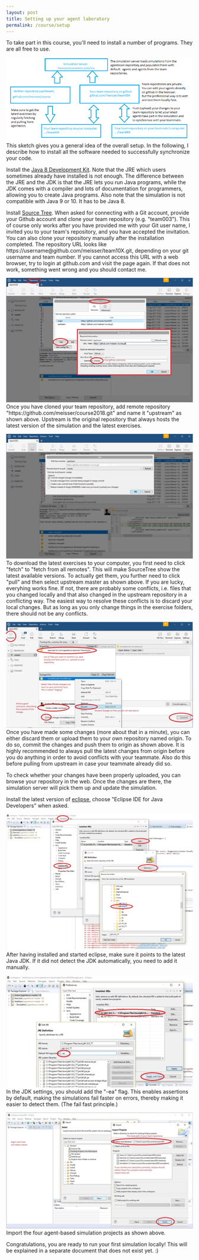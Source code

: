 ```yaml
---
layout: post
title: Setting up your agent laboratory
permalink: /course/setup
---
```


<p>To take part in this course, you'll need to install a number of programs. They are all free to use.</p>

<p><a href="/course/overview.png"><img src="/course/overview.png" alt="" class="image full"></a>This sketch gives you a general idea of the overall setup. In the following, I describe how to install all the software needed to successfully synchronize your code.</p>

<p>Install the <a href=http://www.oracle.com/technetwork/java/javase/downloads/jdk8-downloads-2133151.html">Java 8 Development Kit</a>. Note that the JRE which users sometimes already have installed is not enough. The difference between the JRE and the JDK is that the JRE lets you run Java programs, while the JDK comes with a compiler and lots of documentation for programmers, allowing you to create Java programs. Also note that the simulation is not compatible with Java 9 or 10. It has to be Java 8.</a>

<p>Install <a href="https://sourcetreeapp.com">Source Tree</a>. When asked for connecting with a Git account, provide your Github account and clone your team repository (e.g. "team003"). This of course only works after you have provided me with your Git user name, I invited you to your team's repository, and you have accepted the invitation. You can also clone your repository manually after the installation completed. The repository URL looks like https://username@github.com/meisser/team10X.git, depending on your git username and team number. If you cannot access this URL with a web browser, try to login at github.com and visit the page again. If that does not work, something went wrong and you should contact me.</p>

<p><a href="/course/sourcetree-setup-upstream.jpg"><img src="/course/sourcetree-setup-upstream.jpg" alt="" class="image full"></a>Once you have cloned your team repository, add remote repository "https://github.com/meisser/course2018.git" and name it "upstream" as shown above. Upstream is the original repository that always hosts the latest version of the simulation and the latest exercises.</p>

<p><a href="/course/sourcetree-setup-upstream-pull.jpg"><img src="/course/sourcetree-setup-upstream-pull.jpg" alt="" class="image full"></a>To download the latest exercises to your computer, you first need to click "fetch" to "fetch from all remotes". This will make SourceTree show the latest available versions. To actually get them, you further need to click "pull" and then select upstream master as shown above. If you are lucky, everyhing works fine. If not, there are probably some conflicts, i.e. files that you changed locally and that also changed in the upstream repository in a conflicting way. The easiest way to resolve these conflicts is to discard your local changes. But as long as you only change things in the exercise folders, there should not be any conflicts.</p>

<p><a href="/course/sourcetree-commit.jpg"><img src="/course/sourcetree-commit.jpg" alt="" class="image full"></a>Once you have made some changes (more about that in a minute), you can either discard them or upload them to your own repository named origin. To do so, commit the changes and push them to origin as shown above. It is highly recommended to always pull the latest changes from origin before you do anything in order to avoid conflicts with your teammate. Also do this before pulling from upstream in case your teammate already did so.</p>

<p>To check whether your changes have been properly uploaded, you can browse your repository in the web. Once the changes are there, the simulation server will pick them up and update the simulation.</p>

<p>Install the latest version of <a href="http://www.eclipse.org/downloads/">eclipse</a>, choose "Eclipse IDE for Java Developers" when asked.</p>

<p><a href="/course/eclipse-setup-jdk-1.jpg"><img src="/course/eclipse-setup-jdk-1.jpg" alt="" class="image full"></a>After having installed and started eclipse, make sure it points to the latest Java JDK. If it did not detect the JDK automatically, you need to add it manually.</p>

<p><a href="/course/eclipse-setup-jdk-2.jpg"><img src="/course/eclipse-setup-jdk-2.jpg" alt="" class="image full"></a>In the JDK settings, you should add the "-ea" flag. This enables assertions by default, making the simulations fail faster on errors, thereby making it easier to detect them. (The fail fast principle.)</p>

<p><a href="/course/eclipse-setup-import.jpg"><img src="/course/eclipse-setup-import.jpg" alt="" class="image full"></a>Import the four agent-based simulation projects as shown above.</p>

<p>Congratulations, you are ready to run your first simulation locally! This will be explained in a separate document that does not exist yet. :)</p>


